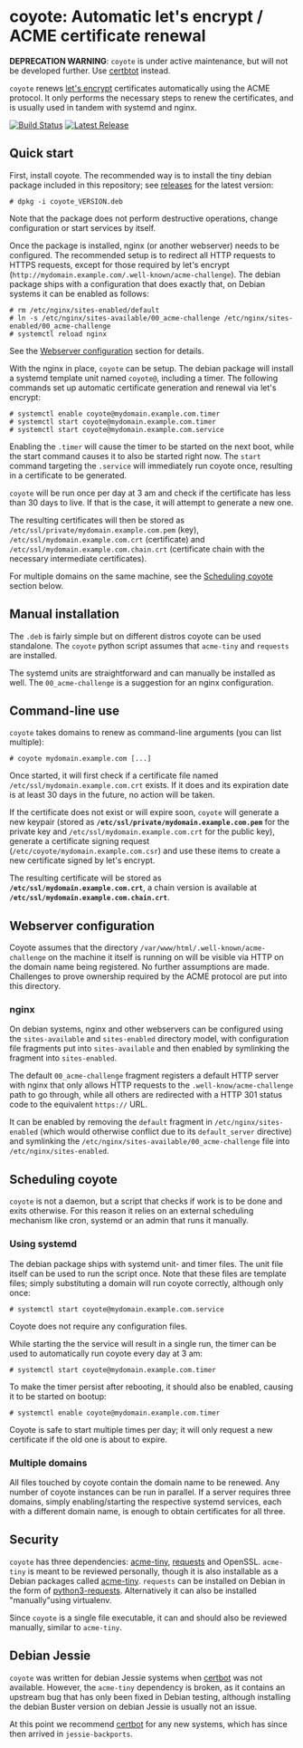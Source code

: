 coyote: Automatic let's encrypt / ACME certificate renewal
==========================================================

**DEPRECATION WARNING**: `coyote` is under active maintenance, but will not be developed further. Use [certbtot](https://certbot.eff.org) instead.

`coyote` renews [let's encrypt](https://letsencrypt.org/) certificates automatically using the ACME protocol. It only performs the necessary steps to renew the certificates, and is usually used in tandem with systemd and nginx.


[![Build Status](https://travis-ci.org/49nord/coyote.svg?branch=master)](https://travis-ci.org/49nord/coyote)
[![Latest Release](https://img.shields.io/github/release/49nord/coyote/all.svg)](https://github.com/49nord/coyote/releases)

Quick start
-----------

First, install coyote. The recommended way is to install the tiny debian package included in this repository; see [releases](https://github.com/49nord/coyote/releases) for the latest version:

```
# dpkg -i coyote_VERSION.deb
```

Note that the package does not perform destructive operations, change configuration or start services by itself.

Once the package is installed, nginx (or another webserver) needs to be configured. The recommended setup is to redirect all HTTP requests to HTTPS requests, except for those required by let's encrypt (`http://mydomain.example.com/.well-known/acme-challenge`). The debian package ships with a configuration that does exactly that, on Debian systems it can be enabled as follows:

```
# rm /etc/nginx/sites-enabled/default
# ln -s /etc/nginx/sites-available/00_acme-challenge /etc/nginx/sites-enabled/00_acme-challenge
# systemctl reload nginx
```

See the [Webserver configuration](#webserver-configuration) section for details.

With the nginx in place, `coyote` can be setup. The debian package will install a systemd template unit named `coyote@`, including a timer. The following commands set up automatic certificate generation and renewal via let's encrypt:

```
# systemctl enable coyote@mydomain.example.com.timer
# systemctl start coyote@mydomain.example.com.timer
# systemctl start coyote@mydomain.example.com.service
```

Enabling the `.timer` will cause the timer to be started on the next boot, while the start command causes it to also be started right now. The `start` command targeting the `.service` will immediately run coyote once, resulting in a certificate to be generated.

`coyote` will be run once per day at 3 am and check if the certificate has less than 30 days to live. If that is the case, it will attempt to generate a new one.

The resulting certificates will then be stored as `/etc/ssl/private/mydomain.example.com.pem` (key), `/etc/ssl/mydomain.example.com.crt` (certificate) and `/etc/ssl/mydomain.example.com.chain.crt` (certificate chain with the necessary intermediate certificates).

For multiple domains on the same machine, see the [Scheduling coyote](#scheduling-coyote) section below.

## Manual installation

The `.deb` is fairly simple but on different distros coyote can be used standalone. The `coyote` python script assumes that `acme-tiny` and `requests` are installed.

The systemd units are straightforward and can manually be installed as well. The `00_acme-challenge` is a suggestion for an nginx configuration.


Command-line use
----------------

`coyote` takes domains to renew as command-line arguments (you can list multiple):

```
# coyote mydomain.example.com [...]
```

Once started, it will first check if a certificate file named `/etc/ssl/mydomain.example.com.crt` exists. If it does and its expiration date is at least 30 days in the future, no action will be taken.

If the certificate does not exist or will expire soon, `coyote` will generate a new keypair (stored as **`/etc/ssl/private/mydomain.example.com.pem`** for the private key and `/etc/ssl/mydomain.example.com.crt` for the public key), generate a certificate signing request (`/etc/coyote/mydomain.example.com.csr`) and use these items to create a new certificate signed by let's encrypt.

The resulting certificate will be stored as **`/etc/ssl/mydomain.example.com.crt`**, a chain version is available at **`/etc/ssl/mydomain.example.com.chain.crt`**.


Webserver configuration
-----------------------

Coyote assumes that the directory `/var/www/html/.well-known/acme-challenge` on the machine it itself is running on will be visible via HTTP on the domain name being registered. No further assumptions are made. Challenges to prove ownership required by the ACME protocol are put into this directory.

### nginx

On debian systems, nginx and other webservers can be configured using the `sites-available` and `sites-enabled` directory model, with configuration file fragments put into `sites-available` and then enabled by symlinking the fragment into `sites-enabled`.

The default `00_acme-challenge` fragment registers a default HTTP server with nginx that only allows HTTP requests to the `.well-know/acme-challenge` path to go through, while all others are redirected with a HTTP 301 status code to the equivalent `https://` URL.

It can be enabled by removing the `default` fragment in `/etc/nginx/sites-enabled` (which would otherwise conflict due to its `default_server` directive) and symlinking the `/etc/nginx/sites-available/00_acme-challenge` file into `/etc/nginx/sites-enabled`.


Scheduling coyote
-----------------

`coyote` is not a daemon, but a script that checks if work is to be done and exits otherwise. For this reason it relies on an external scheduling mechanism like cron, systemd or an admin that runs it manually.

### Using systemd

The debian package ships with systemd unit- and timer files. The unit file itself can be used to run the script once. Note that these files are template files; simply substituting a domain will run coyote correctly, although only once:

```
# systemctl start coyote@mydomain.example.com.service
```

Coyote does not require any configuration files.

While starting the the service will result in a single run, the timer can be used to automatically run coyote every day at 3 am:

```
# systemctl start coyote@mydomain.example.com.timer
```

To make the timer persist after rebooting, it should also be enabled, causing it to be started on bootup:

```
# systemctl enable coyote@mydomain.example.com.timer
```

Coyote is safe to start multiple times per day; it will only request a new certificate if the old one is about to expire.


### Multiple domains

All files touched by coyote contain the domain name to be renewed. Any number of coyote instances can be run in parallel. If a server requires three domains, simply enabling/starting the respective systemd services, each with a different domain name, is enough to obtain certificates for all three.


Security
--------

`coyote` has three dependencies: [acme-tiny](https://github.com/diafygi/acme-tiny), [requests](docs.python-requests.org/) and OpenSSL. `acme-tiny` is meant to be reviewed personally, though it is also installable as a Debian packages called [acme-tiny](https://packages.debian.org/search?keywords=acme-tiny). `requests` can be installed on Debian in the form of [python3-requests](https://packages.debian.org/search?suite=default&section=all&arch=any&searchon=names&keywords=python3-requests). Alternatively it can also be installed "manually"using virtualenv.

Since `coyote` is a single file executable, it can and should also be reviewed manually, similar to `acme-tiny`.


Debian Jessie
-------------

`coyote` was written for debian Jessie systems when [certbot](https://certbot.eff.org/all-instructions/#debian-8-jessie-none-of-the-above) was not available. However, the `acme-tiny` dependency is broken, as it contains an upstream bug that has only been fixed in Debian testing, although installing the debian Buster version on debian Jessie is usually not an issue.

At this point we recommend [certbot](https://certbot.eff.org/all-instructions/#debian-8-jessie-none-of-the-above) for any new systems, which has since then arrived in `jessie-backports`.
